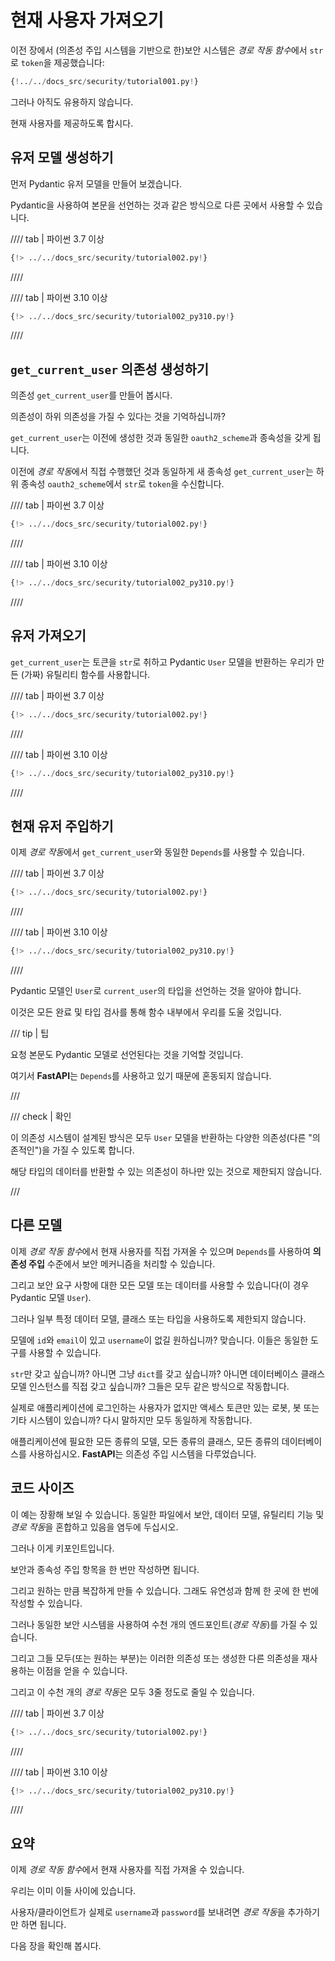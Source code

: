# 현재 사용자 가져오기

이전 장에서 (의존성 주입 시스템을 기반으로 한)보안 시스템은 *경로 작동 함수*에서 `str`로 `token`을 제공했습니다:

```Python hl_lines="10"
{!../../docs_src/security/tutorial001.py!}
```

그러나 아직도 유용하지 않습니다.

현재 사용자를 제공하도록 합시다.

## 유저 모델 생성하기

먼저 Pydantic 유저 모델을 만들어 보겠습니다.

Pydantic을 사용하여 본문을 선언하는 것과 같은 방식으로 다른 곳에서 사용할 수 있습니다.

//// tab | 파이썬 3.7 이상

```Python hl_lines="5  12-16"
{!> ../../docs_src/security/tutorial002.py!}
```

////

//// tab | 파이썬 3.10 이상

```Python hl_lines="3  10-14"
{!> ../../docs_src/security/tutorial002_py310.py!}
```

////

## `get_current_user` 의존성 생성하기

의존성 `get_current_user`를 만들어 봅시다.

의존성이 하위 의존성을 가질 수 있다는 것을 기억하십니까?

`get_current_user`는 이전에 생성한 것과 동일한 `oauth2_scheme`과 종속성을 갖게 됩니다.

이전에 *경로 작동*에서 직접 수행했던 것과 동일하게 새 종속성 `get_current_user`는 하위 종속성 `oauth2_scheme`에서 `str`로 `token`을 수신합니다.

//// tab | 파이썬 3.7 이상

```Python hl_lines="25"
{!> ../../docs_src/security/tutorial002.py!}
```

////

//// tab | 파이썬 3.10 이상

```Python hl_lines="23"
{!> ../../docs_src/security/tutorial002_py310.py!}
```

////

## 유저 가져오기

`get_current_user`는 토큰을 `str`로 취하고 Pydantic `User` 모델을 반환하는 우리가 만든 (가짜) 유틸리티 함수를 사용합니다.

//// tab | 파이썬 3.7 이상

```Python hl_lines="19-22  26-27"
{!> ../../docs_src/security/tutorial002.py!}
```

////

//// tab | 파이썬 3.10 이상

```Python hl_lines="17-20  24-25"
{!> ../../docs_src/security/tutorial002_py310.py!}
```

////

## 현재 유저 주입하기

이제 *경로 작동*에서 `get_current_user`와 동일한 `Depends`를 사용할 수 있습니다.

//// tab | 파이썬 3.7 이상

```Python hl_lines="31"
{!> ../../docs_src/security/tutorial002.py!}
```

////

//// tab | 파이썬 3.10 이상

```Python hl_lines="29"
{!> ../../docs_src/security/tutorial002_py310.py!}
```

////

Pydantic 모델인 `User`로 `current_user`의 타입을 선언하는 것을 알아야 합니다.

이것은 모든 완료 및 타입 검사를 통해 함수 내부에서 우리를 도울 것입니다.

/// tip | 팁

요청 본문도 Pydantic 모델로 선언된다는 것을 기억할 것입니다.

여기서 **FastAPI**는 `Depends`를 사용하고 있기 때문에 혼동되지 않습니다.

///

/// check | 확인

이 의존성 시스템이 설계된 방식은 모두 `User` 모델을 반환하는 다양한 의존성(다른 "의존적인")을 가질 수 있도록 합니다.

해당 타입의 데이터를 반환할 수 있는 의존성이 하나만 있는 것으로 제한되지 않습니다.

///

## 다른 모델

이제 *경로 작동 함수*에서 현재 사용자를 직접 가져올 수 있으며 `Depends`를 사용하여 **의존성 주입** 수준에서 보안 메커니즘을 처리할 수 있습니다.

그리고 보안 요구 사항에 대한 모든 모델 또는 데이터를 사용할 수 있습니다(이 경우 Pydantic 모델 `User`).

그러나 일부 특정 데이터 모델, 클래스 또는 타입을 사용하도록 제한되지 않습니다.

모델에 `id`와 `email`이 있고 `username`이 없길 원하십니까? 맞습니다. 이들은 동일한 도구를 사용할 수 있습니다.

`str`만 갖고 싶습니까? 아니면 그냥 `dict`를 갖고 싶습니까? 아니면 데이터베이스 클래스 모델 인스턴스를 직접 갖고 싶습니까? 그들은 모두 같은 방식으로 작동합니다.

실제로 애플리케이션에 로그인하는 사용자가 없지만 액세스 토큰만 있는 로봇, 봇 또는 기타 시스템이 있습니까? 다시 말하지만 모두 동일하게 작동합니다.

애플리케이션에 필요한 모든 종류의 모델, 모든 종류의 클래스, 모든 종류의 데이터베이스를 사용하십시오. **FastAPI**는 의존성 주입 시스템을 다루었습니다.

## 코드 사이즈

이 예는 장황해 보일 수 있습니다. 동일한 파일에서 보안, 데이터 모델, 유틸리티 기능 및 *경로 작동*을 혼합하고 있음을 염두에 두십시오.

그러나 이게 키포인트입니다.

보안과 종속성 주입 항목을 한 번만 작성하면 됩니다.

그리고 원하는 만큼 복잡하게 만들 수 있습니다. 그래도 유연성과 함께 한 곳에 한 번에 작성할 수 있습니다.

그러나 동일한 보안 시스템을 사용하여 수천 개의 엔드포인트(*경로 작동*)를 가질 수 있습니다.

그리고 그들 모두(또는 원하는 부분)는 이러한 의존성 또는 생성한 다른 의존성을 재사용하는 이점을 얻을 수 있습니다.

그리고 이 수천 개의 *경로 작동*은 모두 3줄 정도로 줄일 수 있습니다.

//// tab | 파이썬 3.7 이상

```Python hl_lines="30-32"
{!> ../../docs_src/security/tutorial002.py!}
```

////

//// tab | 파이썬 3.10 이상

```Python hl_lines="28-30"
{!> ../../docs_src/security/tutorial002_py310.py!}
```

////

## 요약

이제 *경로 작동 함수*에서 현재 사용자를 직접 가져올 수 있습니다.

우리는 이미 이들 사이에 있습니다.

사용자/클라이언트가 실제로 `username`과 `password`를 보내려면 *경로 작동*을 추가하기만 하면 됩니다.

다음 장을 확인해 봅시다.
